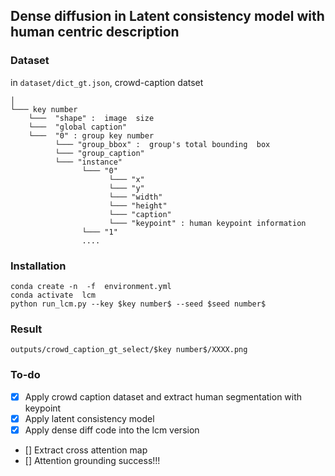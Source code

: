 ## Dense  diffusion in Latent  consistency model with human centric description  

###  Dataset
in `dataset/dict_gt.json`,  crowd-caption  datset
```
│
└─── key number
    └───  "shape" :  image  size
    └───  "global caption" 
    └───  "0" : group key number  
          └─── "group_bbox" :  group's total bounding  box
          └─── "group_caption"
          └─── "instance"
                └─── "0"
                      └─── "x"
                      └─── "y"
                      └─── "width"
                      └─── "height"
                      └─── "caption"
                      └─── "keypoint" : human keypoint information
                └─── "1"
                ....
```

###  Installation 
```
conda create -n  -f  environment.yml  
conda activate  lcm
python run_lcm.py --key $key number$ --seed $seed number$
```

### Result
`outputs/crowd_caption_gt_select/$key number$/XXXX.png`

### To-do
- [x] Apply  crowd caption dataset  and extract human segmentation with  keypoint
- [x] Apply latent  consistency model
- [x] Apply dense diff code  into  the lcm version
- [] Extract cross  attention  map 
- [] Attention  grounding  success!!!